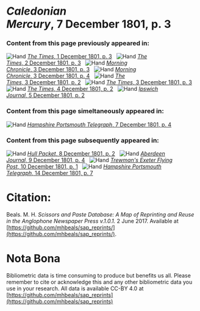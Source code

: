 # *Caledonian Mercury*, 7 December 1801, p. 3  
  
### Content from this page previously appeared in:  
![Hand](http://scissorsandpaste.net/wp-content/uploads/2017/06/smallhandpointer.png) [*The Times*, 1 December 1801, p. 3](https://mhbeals.github.io/sap_html/The-Times/The-Times-1-December-1801-p-3)  
![Hand](http://scissorsandpaste.net/wp-content/uploads/2017/06/smallhandpointer.png) [*The Times*, 2 December 1801, p. 3](https://mhbeals.github.io/sap_html/The-Times/The-Times-2-December-1801-p-3)  
![Hand](http://scissorsandpaste.net/wp-content/uploads/2017/06/smallhandpointer.png) [*Morning Chronicle*, 3 December 1801, p. 3](https://mhbeals.github.io/sap_html/Morning-Chronicle/Morning-Chronicle-3-December-1801-p-3)  
![Hand](http://scissorsandpaste.net/wp-content/uploads/2017/06/smallhandpointer.png) [*Morning Chronicle*, 3 December 1801, p. 4](https://mhbeals.github.io/sap_html/Morning-Chronicle/Morning-Chronicle-3-December-1801-p-4)  
![Hand](http://scissorsandpaste.net/wp-content/uploads/2017/06/smallhandpointer.png) [*The Times*, 3 December 1801, p. 2](https://mhbeals.github.io/sap_html/The-Times/The-Times-3-December-1801-p-2)  
![Hand](http://scissorsandpaste.net/wp-content/uploads/2017/06/smallhandpointer.png) [*The Times*, 3 December 1801, p. 3](https://mhbeals.github.io/sap_html/The-Times/The-Times-3-December-1801-p-3)  
![Hand](http://scissorsandpaste.net/wp-content/uploads/2017/06/smallhandpointer.png) [*The Times*, 4 December 1801, p. 2](https://mhbeals.github.io/sap_html/The-Times/The-Times-4-December-1801-p-2)  
![Hand](http://scissorsandpaste.net/wp-content/uploads/2017/06/smallhandpointer.png) [*Ipswich Journal*, 5 December 1801, p. 2](https://mhbeals.github.io/sap_html/Ipswich-Journal/Ipswich-Journal-5-December-1801-p-2)  
  
### Content from this page simeltaneously appeared in:  
![Hand](http://scissorsandpaste.net/wp-content/uploads/2017/06/smallhandpointer.png) [*Hampshire Portsmouth Telegraph*, 7 December 1801, p. 4](https://mhbeals.github.io/sap_html/Hampshire-Portsmouth-Telegraph/Hampshire-Portsmouth-Telegraph-7-December-1801-p-4)  
  
### Content from this page subsequently appeared in:  
![Hand](http://scissorsandpaste.net/wp-content/uploads/2017/06/smallhandpointer.png) [*Hull Packet*, 8 December 1801, p. 2](https://mhbeals.github.io/sap_html/Hull-Packet/Hull-Packet-8-December-1801-p-2)  
![Hand](http://scissorsandpaste.net/wp-content/uploads/2017/06/smallhandpointer.png) [*Aberdeen Journal*, 9 December 1801, p. 4](https://mhbeals.github.io/sap_html/Aberdeen-Journal/Aberdeen-Journal-9-December-1801-p-4)  
![Hand](http://scissorsandpaste.net/wp-content/uploads/2017/06/smallhandpointer.png) [*Trewman's Exeter Flying Post*, 10 December 1801, p. 1](https://mhbeals.github.io/sap_html/Trewman's-Exeter-Flying-Post/Trewman's-Exeter-Flying-Post-10-December-1801-p-1)  
![Hand](http://scissorsandpaste.net/wp-content/uploads/2017/06/smallhandpointer.png) [*Hampshire Portsmouth Telegraph*, 14 December 1801, p. 7](https://mhbeals.github.io/sap_html/Hampshire-Portsmouth-Telegraph/Hampshire-Portsmouth-Telegraph-14-December-1801-p-7)  


# Citation: 

Beals. M. H. *Scissors and Paste Database: A Map of Reprinting and Reuse in the Anglophone Newspaper Press v.1.0.1.* 2 June 2017. Available at [https://github.com/mhbeals/sap_reprints/](https://github.com/mhbeals/sap_reprints/). 

# Nota Bona

Bibliometric data is time consuming to produce but benefits us all. Please remember to cite or acknowledge this and any other bibliometric data you use in your research. All data is available CC-BY 4.0 at [https://github.com/mhbeals/sap_reprints](https://github.com/mhbeals/sap_reprints)